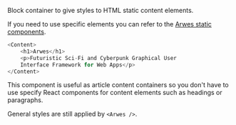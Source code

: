 Block container to give styles to HTML static content elements.

If you need to use specific elements you can refer to the
[Arwes static components](/api).

```javascript
<Content>
    <h1>Arwes</h1>
    <p>Futuristic Sci-Fi and Cyberpunk Graphical User
    Interface Framework for Web Apps</p>
</Content>
```

This component is useful as article content containers so you don't
have to use specify React components for content elements such as headings
or paragraphs.

General styles are still applied by `<Arwes />`.
